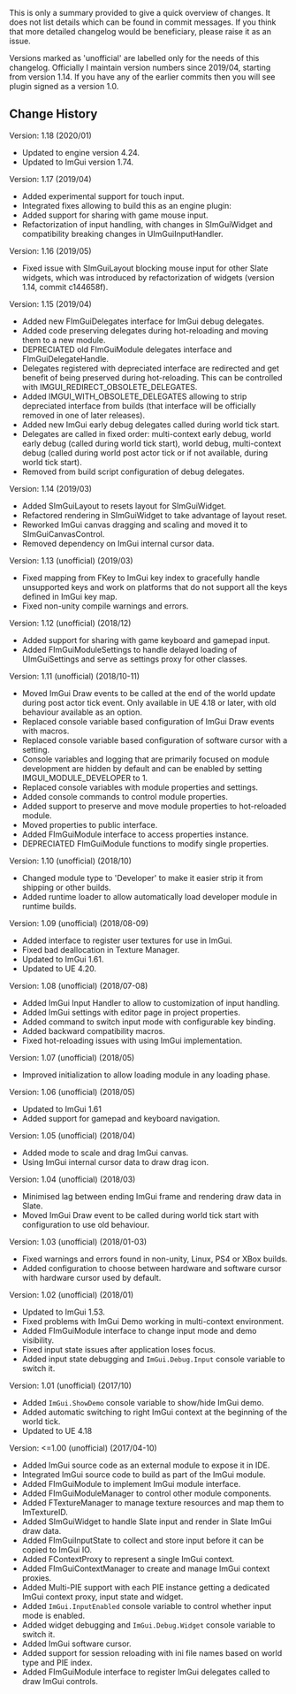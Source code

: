 This is only a summary provided to give a quick overview of changes. It does not list details which can be found in commit messages. If you think that more detailed changelog would be beneficiary, please raise it as an issue.

Versions marked as 'unofficial' are labelled only for the needs of this changelog. Officially I maintain version numbers since 2019/04, starting from version 1.14. If you have any of the earlier commits then you will see plugin signed as a version 1.0.

Change History
--------------

Version: 1.18 (2020/01)
- Updated to engine version 4.24.
- Updated to ImGui version 1.74.

Version: 1.17 (2019/04)
- Added experimental support for touch input.
- Integrated fixes allowing to build this as an engine plugin:
- Added support for sharing with game mouse input.
- Refactorization of input handling, with changes in SImGuiWidget and compatibility breaking changes in UImGuiInputHandler.

Version: 1.16 (2019/05)
- Fixed issue with SImGuiLayout blocking mouse input for other Slate widgets, which was introduced by refactorization of widgets (version 1.14, commit c144658f).

Version: 1.15 (2019/04)
- Added new FImGuiDelegates interface for ImGui debug delegates.
- Added code preserving delegates during hot-reloading and moving them to a new module.
- DEPRECIATED old FImGuiModule delegates interface and FImGuiDelegateHandle.
- Delegates registered with depreciated interface are redirected and get benefit of being preserved during hot-reloading. This can be controlled with IMGUI_REDIRECT_OBSOLETE_DELEGATES.
- Added IMGUI_WITH_OBSOLETE_DELEGATES allowing to strip depreciated interface from builds (that interface will be officially removed in one of later releases).
- Added new ImGui early debug delegates called during world tick start.
- Delegates are called in fixed order: multi-context early debug, world early debug (called during world tick start), world debug, multi-context debug (called during world post actor tick or if not available, during world tick start).
- Removed from build script configuration of debug delegates.

Version: 1.14 (2019/03)
- Added SImGuiLayout to resets layout for SImGuiWidget.
- Refactored rendering in SImGuiWidget to take advantage of layout reset.
- Reworked ImGui canvas dragging and scaling and moved it to SImGuiCanvasControl.
- Removed dependency on ImGui internal cursor data.

Version: 1.13 (unofficial) (2019/03)
- Fixed mapping from FKey to ImGui key index to gracefully handle unsupported keys and work on platforms that do not support all the keys defined in ImGui key map.
- Fixed non-unity compile warnings and errors. 

Version: 1.12 (unofficial) (2018/12)
- Added support for sharing with game keyboard and gamepad input.
- Added FImGuiModuleSettings to handle delayed loading of UImGuiSettings and serve as settings proxy for other classes.

Version: 1.11 (unofficial) (2018/10-11)
- Moved ImGui Draw events to be called at the end of the world update during post actor tick event. Only available in UE 4.18 or later, with old behaviour available as an option.
- Replaced console variable based configuration of ImGui Draw events with macros.
- Replaced console variable based configuration of software cursor with a setting.
- Console variables and logging that are primarily focused on module development are hidden by default and can be enabled by setting IMGUI_MODULE_DEVELOPER to 1.
- Replaced console variables with module properties and settings.
- Added console commands to control module properties.
- Added support to preserve and move module properties to hot-reloaded module.
- Moved properties to public interface.
- Added FImGuiModule interface to access properties instance.
- DEPRECIATED FImGuiModule functions to modify single properties.

Version: 1.10 (unofficial) (2018/10)
- Changed module type to 'Developer' to make it easier strip it from shipping or other builds.
- Added runtime loader to allow automatically load developer module in runtime builds.

Version: 1.09 (unofficial) (2018/08-09)
- Added interface to register user textures for use in ImGui.
- Fixed bad deallocation in Texture Manager.
- Updated to ImGui 1.61.
- Updated to UE 4.20.

Version: 1.08 (unofficial) (2018/07-08)
- Added ImGui Input Handler to allow to customization of input handling.
- Added ImGui settings with editor page in project properties.
- Added command to switch input mode with configurable key binding.
- Added backward compatibility macros.
- Fixed hot-reloading issues with using ImGui implementation.

Version: 1.07 (unofficial) (2018/05)
- Improved initialization to allow loading module in any loading phase.

Version: 1.06 (unofficial) (2018/05)
- Updated to ImGui 1.61
- Added support for gamepad and keyboard navigation.

Version: 1.05 (unofficial) (2018/04)
- Added mode to scale and drag ImGui canvas.
- Using ImGui internal cursor data to draw drag icon.

Version: 1.04 (unofficial) (2018/03)
- Minimised lag between ending ImGui frame and rendering draw data in Slate.
- Moved ImGui Draw event to be called during world tick start with configuration to use old behaviour.

Version: 1.03 (unofficial) (2018/01-03)
- Fixed warnings and errors found in non-unity, Linux, PS4 or XBox builds.
- Added configuration to choose between hardware and software cursor with hardware cursor used by default.

Version: 1.02 (unofficial) (2018/01)
- Updated to ImGui 1.53.
- Fixed problems with ImGui Demo working in multi-context environment.
- Added FImGuiModule interface to change input mode and demo visibility.
- Fixed input state issues after application loses focus.
- Added input state debugging and `ImGui.Debug.Input` console variable to switch it.

Version: 1.01 (unofficial) (2017/10)
- Added `ImGui.ShowDemo` console variable to show/hide ImGui demo.
- Added automatic switching to right ImGui context at the beginning of the world tick.
- Updated to UE 4.18

Version: <=1.00 (unofficial) (2017/04-10)
- Added ImGui source code as an external module to expose it in IDE.
- Integrated ImGui source code to build as part of the ImGui module.
- Added FImGuiModule to implement ImGui module interface.
- Added FImGuiModuleManager to control other module components.
- Added FTextureManager to manage texture resources and map them to ImTextureID.
- Added SImGuiWidget to handle Slate input and render in Slate ImGui draw data.
- Added FImGuiInputState to collect and store input before it can be copied to ImGui IO.
- Added FContextProxy to represent a single ImGui context.
- Added FImGuiContextManager to create and manage ImGui context proxies.
- Added Multi-PIE support with each PIE instance getting a dedicated ImGui context proxy, input state and widget.
- Added `ImGui.InputEnabled` console variable to control whether input mode is enabled.
- Added widget debugging and `ImGui.Debug.Widget` console variable to switch it.
- Added ImGui software cursor.
- Added support for session reloading with ini file names based on world type and PIE index.
- Added FImGuiModule interface to register ImGui delegates called to draw ImGui controls.
